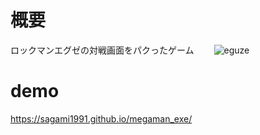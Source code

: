 # 概要
ロックマンエグゼの対戦画面をパクったゲーム　　
![eguze](https://github.com/user-attachments/assets/b4ce4c62-d4e4-417b-8e3e-e3b50c96e3bb)

# demo
https://sagami1991.github.io/megaman_exe/
